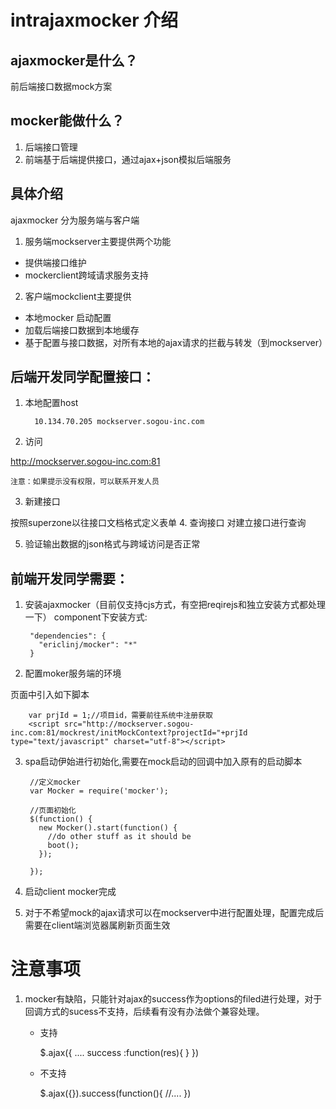 intrajaxmocker 介绍
=====
## ajaxmocker是什么？
前后端接口数据mock方案


## mocker能做什么？
1. 后端接口管理
2. 前端基于后端提供接口，通过ajax+json模拟后端服务


## 具体介绍
ajaxmocker 分为服务端与客户端

1. 服务端mockserver主要提供两个功能
  - 提供端接口维护
  - mockerclient跨域请求服务支持

2. 客户端mockclient主要提供
  - 本地mocker 启动配置
  - 加载后端接口数据到本地缓存
  - 基于配置与接口数据，对所有本地的ajax请求的拦截与转发（到mockserver）

## 后端开发同学配置接口：
1. 本地配置host


         10.134.70.205 mockserver.sogou-inc.com


2. 访问

  <http://mockserver.sogou-inc.com:81>

  `注意：如果提示没有权限，可以联系开发人员`

3. 新建接口

  按照superzone以往接口文档格式定义表单
4. 查询接口
  对建立接口进行查询

5. 验证输出数据的json格式与跨域访问是否正常

## 前端开发同学需要：
1. 安装ajaxmocker（目前仅支持cjs方式，有空把reqirejs和独立安装方式都处理一下）
component下安装方式:


        "dependencies": {
          "ericlinj/mocker": "*"
        }


2. 配置moker服务端的环境

页面中引入如下脚本


        var prjId = 1;//项目id，需要前往系统中注册获取
        <script src="http://mockserver.sogou-inc.com:81/mockrest/initMockContext?projectId="+prjId type="text/javascript" charset="utf-8"></script>







3. spa启动伊始进行初始化,需要在mock启动的回调中加入原有的启动脚本

        //定义mocker
        var Mocker = require('mocker');

        //页面初始化
        $(function() {
          new Mocker().start(function() {
            //do other stuff as it should be
            boot();
          });

        });



4. 启动client mocker完成
5. 对于不希望mock的ajax请求可以在mockserver中进行配置处理，配置完成后需要在client端浏览器属刷新页面生效

# 注意事项
1. mocker有缺陷，只能针对ajax的success作为options的filed进行处理，对于回调方式的sucess不支持，后续看有没有办法做个兼容处理。
    * 支持


      $.ajax({
        ....
        success :function(res){
        }
      })



    * 不支持


        $.ajax({}).success(function(){
          //....
        })



